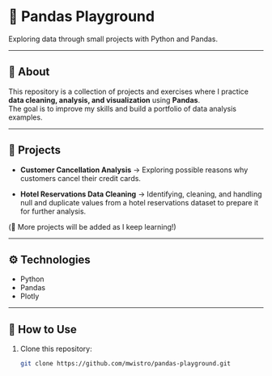 # 🐼 Pandas Playground  

Exploring data through small projects with Python and Pandas.  

---

## 📌 About  
This repository is a collection of projects and exercises where I practice **data cleaning, analysis, and visualization** using **Pandas**.  
The goal is to improve my skills and build a portfolio of data analysis examples.  

---

## 📂 Projects  

- **Customer Cancellation Analysis** → Exploring possible reasons why customers cancel their credit cards.

- **Hotel Reservations Data Cleaning** → Identifying, cleaning, and handling null and duplicate values from a hotel reservations dataset to prepare it for further analysis.  


(📌 More projects will be added as I keep learning!)  

---

## ⚙️ Technologies  
- Python  
- Pandas   
- Plotly

---

## 🚀 How to Use  

1. Clone this repository:  
   ```bash
   git clone https://github.com/mwistro/pandas-playground.git
